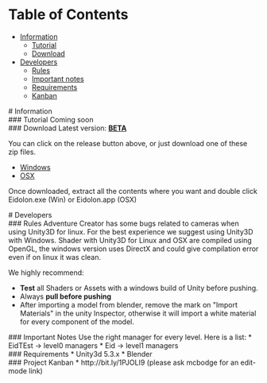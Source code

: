 # Table of Contents
* [Information](#information)
  * [Tutorial](#tutorial)
  * [Download](#download)
* [Developers](#developers)
  * [Rules](#rules)
  * [Important notes](#notes)
  * [Requirements](#requirements)
  * [Kanban](#kanban)

<div id='information'/>
# Information

<div id='tutorial'/>
### Tutorial
Coming soon

<div id='download'/>
### Download
Latest version: <a href="https://github.com/mcbodge/eidolon/releases/tag/beta"><b>BETA</b></a>

You can click on the release button above, or just download one of these zip files.
* <a href="https://github.com/mcbodge/eidolon/releases/download/beta/Windows-stable.7z">Windows</a>
* <a href="https://github.com/mcbodge/eidolon/releases/download/beta/OSX-stable.zip">OSX</a>

Once downloaded, extract all the contents where you want and double click Eidolon.exe (Win) or Eidolon.app (OSX)

<div id='developers'/>
# Developers

<div id='rules'/>
### Rules
Adventure Creator has some bugs related to cameras when using Unity3D for linux. For the best experience we suggest using Unity3D with Windows. Shader with Unity3D for Linux and OSX are compiled using OpenGL, the windows version uses DirectX and could give compilation error even if on linux it was clean.

We highly recommend:
* <b>Test</b> all Shaders or Assets with a windows build of Unity before pushing.
* Always <b>pull before pushing</b>
* After importing a model from blender, remove the mark on "Import Materials" in the unity Inspector, otherwise it will import a white material for every component of the model.

<div id='notes'/>
### Important Notes
Use the right manager for every level. Here is a list:
* EidTEst -> level0 managers
* Eid -> level1 managers

<div id='requirements'/>
### Requirements
* Unity3d 5.3.x
* Blender

<div id='kanban'/>
### Project Kanban
* http://bit.ly/1PJOLI9 (please ask mcbodge for an edit-mode link)

